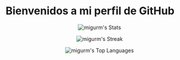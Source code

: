 # Bienvenidos a mi perfil de GitHub

<p align="center">
  <img src="https://github-readme-stats.vercel.app/api?username=migurm&theme=vue-dark&show_icons=true&hide_border=true&count_private=true" alt="migurm's Stats">
</p>

<p align="center">
  <img src="https://github-readme-streak-stats.herokuapp.com/?user=migurm&theme=vue-dark&hide_border=true" alt="migurm's Streak">
</p>

<p align="center">
  <img src="https://github-readme-stats.vercel.app/api/top-langs/?username=migurm&theme=vue-dark&show_icons=true&hide_border=true&layout=compact" alt="migurm's Top Languages">
</p>
